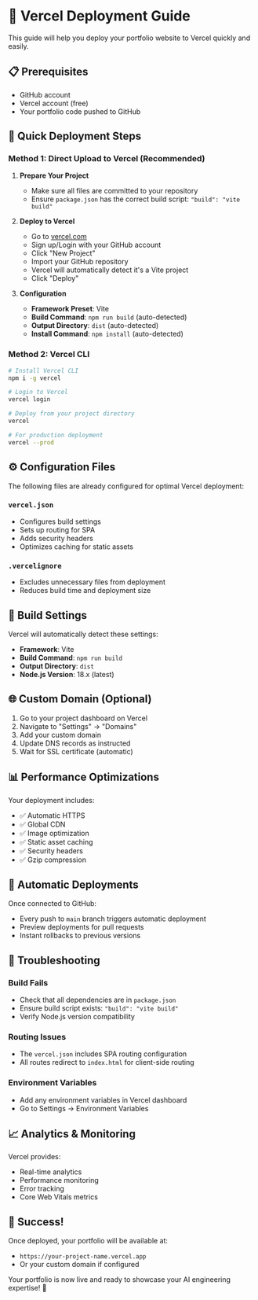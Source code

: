 # 🚀 Vercel Deployment Guide

This guide will help you deploy your portfolio website to Vercel quickly and easily.

## 📋 Prerequisites

- GitHub account
- Vercel account (free)
- Your portfolio code pushed to GitHub

## 🎯 Quick Deployment Steps

### Method 1: Direct Upload to Vercel (Recommended)

1. **Prepare Your Project**
   - Make sure all files are committed to your repository
   - Ensure `package.json` has the correct build script: `"build": "vite build"`

2. **Deploy to Vercel**
   - Go to [vercel.com](https://vercel.com)
   - Sign up/Login with your GitHub account
   - Click "New Project"
   - Import your GitHub repository
   - Vercel will automatically detect it's a Vite project
   - Click "Deploy"

3. **Configuration**
   - **Framework Preset**: Vite
   - **Build Command**: `npm run build` (auto-detected)
   - **Output Directory**: `dist` (auto-detected)
   - **Install Command**: `npm install` (auto-detected)

### Method 2: Vercel CLI

```bash
# Install Vercel CLI
npm i -g vercel

# Login to Vercel
vercel login

# Deploy from your project directory
vercel

# For production deployment
vercel --prod
```

## ⚙️ Configuration Files

The following files are already configured for optimal Vercel deployment:

### `vercel.json`
- Configures build settings
- Sets up routing for SPA
- Adds security headers
- Optimizes caching for static assets

### `.vercelignore`
- Excludes unnecessary files from deployment
- Reduces build time and deployment size

## 🔧 Build Settings

Vercel will automatically detect these settings:
- **Framework**: Vite
- **Build Command**: `npm run build`
- **Output Directory**: `dist`
- **Node.js Version**: 18.x (latest)

## 🌐 Custom Domain (Optional)

1. Go to your project dashboard on Vercel
2. Navigate to "Settings" → "Domains"
3. Add your custom domain
4. Update DNS records as instructed
5. Wait for SSL certificate (automatic)

## 📊 Performance Optimizations

Your deployment includes:
- ✅ Automatic HTTPS
- ✅ Global CDN
- ✅ Image optimization
- ✅ Static asset caching
- ✅ Security headers
- ✅ Gzip compression

## 🔄 Automatic Deployments

Once connected to GitHub:
- Every push to `main` branch triggers automatic deployment
- Preview deployments for pull requests
- Instant rollbacks to previous versions

## 🐛 Troubleshooting

### Build Fails
- Check that all dependencies are in `package.json`
- Ensure build script exists: `"build": "vite build"`
- Verify Node.js version compatibility

### Routing Issues
- The `vercel.json` includes SPA routing configuration
- All routes redirect to `index.html` for client-side routing

### Environment Variables
- Add any environment variables in Vercel dashboard
- Go to Settings → Environment Variables

## 📈 Analytics & Monitoring

Vercel provides:
- Real-time analytics
- Performance monitoring
- Error tracking
- Core Web Vitals metrics

## 🎉 Success!

Once deployed, your portfolio will be available at:
- `https://your-project-name.vercel.app`
- Or your custom domain if configured

Your portfolio is now live and ready to showcase your AI engineering expertise! 🚀
